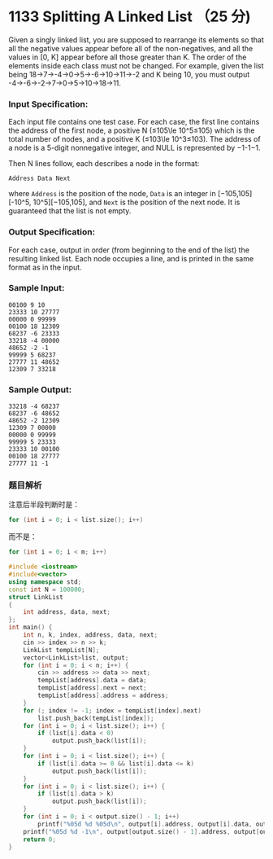# 1133 Splitting A Linked List （25 分)

Given a singly linked list, you are supposed to rearrange its elements so that all the negative values appear before all of the non-negatives, and all the values in \[0, K\] appear before all those greater than K. The order of the elements inside each class must not be changed. For example, given the list being 18→7→-4→0→5→-6→10→11→-2 and K being 10, you must output -4→-6→-2→7→0→5→10→18→11.

### Input Specification:

Each input file contains one test case. For each case, the first line contains the address of the first node, a positive N (≤105\\le 10^5≤10​5​​) which is the total number of nodes, and a positive K (≤103\\le 10^3≤10​3​​). The address of a node is a 5-digit nonnegative integer, and NULL is represented by −1-1−1.

Then N lines follow, each describes a node in the format:

    Address Data Next
    

where `Address` is the position of the node, `Data` is an integer in \[−105,105\]\[-10^5, 10^5\]\[−10​5​​,10​5​​\], and `Next` is the position of the next node. It is guaranteed that the list is not empty.

### Output Specification:

For each case, output in order (from beginning to the end of the list) the resulting linked list. Each node occupies a line, and is printed in the same format as in the input.

### Sample Input:

    00100 9 10
    23333 10 27777
    00000 0 99999
    00100 18 12309
    68237 -6 23333
    33218 -4 00000
    48652 -2 -1
    99999 5 68237
    27777 11 48652
    12309 7 33218
    

### Sample Output:

    33218 -4 68237
    68237 -6 48652
    48652 -2 12309
    12309 7 00000
    00000 0 99999
    99999 5 23333
    23333 10 00100
    00100 18 27777
    27777 11 -1

### 题目解析

注意后半段判断时是：
```C++
for (int i = 0; i < list.size(); i++) 
```

而不是：

```C++
for (int i = 0; i < m; i++) 
```

```C++
#include <iostream>
#include<vector>
using namespace std;
const int N = 100000;
struct LinkList
{
	int address, data, next;
};
int main() {
	int n, k, index, address, data, next;
	cin >> index >> n >> k;
	LinkList tempList[N];
	vector<LinkList>list, output;
	for (int i = 0; i < n; i++) {
		cin >> address >> data >> next;
		tempList[address].data = data;
		tempList[address].next = next;
		tempList[address].address = address;
	}
	for (; index != -1; index = tempList[index].next)
		list.push_back(tempList[index]);
	for (int i = 0; i < list.size(); i++) {
		if (list[i].data < 0)
			output.push_back(list[i]);
	}
	for (int i = 0; i < list.size(); i++) {
		if (list[i].data >= 0 && list[i].data <= k)
			output.push_back(list[i]);
	}
	for (int i = 0; i < list.size(); i++) {
		if (list[i].data > k)
			output.push_back(list[i]);
	}
	for (int i = 0; i < output.size() - 1; i++)
		printf("%05d %d %05d\n", output[i].address, output[i].data, output[i + 1].address);
	printf("%05d %d -1\n", output[output.size() - 1].address, output[output.size() - 1].data);
	return 0;
}
```